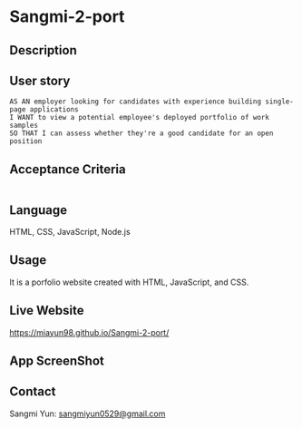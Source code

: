 # Sangmi-2-port
## Description 



## User story 

```
AS AN employer looking for candidates with experience building single-page applications
I WANT to view a potential employee's deployed portfolio of work samples
SO THAT I can assess whether they're a good candidate for an open position
```

## Acceptance Criteria

```

```

## Language

HTML, CSS, JavaScript, Node.js

## Usage 

It is a porfolio website created with HTML, JavaScript, and CSS.

## Live Website

https://miayun98.github.io/Sangmi-2-port/

## App ScreenShot


## Contact 

Sangmi Yun: sangmiyun0529@gmail.com